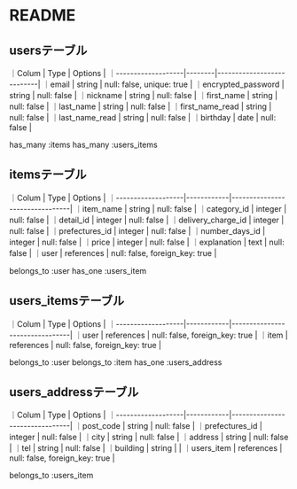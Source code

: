 # README

## usersテーブル


｜Colum              | Type   | Options                   |
｜-------------------|--------|---------------------------|
｜email              | string | null: false, unique: true |
｜encrypted_password | string | null: false               |
｜nickname           | string | null: false               |
｜first_name         | string | null: false               |
｜last_name          | string | null: false               |
｜first_name_read    | string | null: false               |
｜last_name_read     | string | null: false               |
｜birthday           | date   | null: false               |

has_many :items
has_many :users_items


## itemsテーブル

｜Colum              | Type       | Options                        |
｜-------------------|------------|--------------------------------|
｜item_name          | string     | null: false                    |
｜category_id        | integer    | null: false                    |
｜detail_id          | integer    | null: false                    |
｜delivery_charge_id | integer    | null: false                    |
｜prefectures_id     | integer    | null: false                    |
｜number_days_id     | integer    | null: false                    |
｜price              | integer    | null: false                    |
｜explanation        | text       | null: false                    |
｜user               | references | null: false, foreign_key: true |

belongs_to :user
has_one :users_item


## users_itemsテーブル

｜Colum              | Type       | Options                        |
｜-------------------|------------|--------------------------------|
｜user               | references | null: false, foreign_key: true | 
｜item               | references | null: false, foreign_key: true |

belongs_to :user
belongs_to :item
has_one :users_address


## users_addressテーブル

｜Colum              | Type       | Options                        |
｜-------------------|------------|--------------------------------|
｜post_code          | string     | null: false                    |
｜prefectures_id     | integer    | null: false                    |
｜city               | string     | null: false                    |
｜address            | string     | null: false                    |
｜tel                | string     | null: false                    |
｜building           | string     |                                |
｜users_item         | references | null: false, foreign_key: true |

belongs_to :users_item









